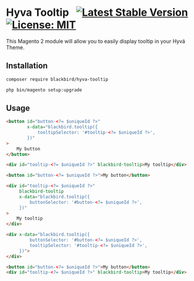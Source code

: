 # Hyva Tooltip &nbsp; [![Latest Stable Version](https://img.shields.io/badge/version-1.0.1-pink)](https://packagist.org/packages/blackbird/hyva-tooltip) [![License: MIT](https://img.shields.io/github/license/blackbird-agency/hyva-tooltip.svg)](./LICENSE)

This Magento 2 module will allow you to easily display tooltip in your Hyvä Theme.

## Installation

```bash
composer require blackbird/hyva-tooltip
```

```bash
php bin/magento setup:upgrade
```

## Usage

```html
<button id="button-<?= $uniqueId ?>"
        x-data="blackbird.tooltip({
            tooltipSelector: '#tooltip-<?= $uniqueId ?>',
        })"
>
    My button
</button>

<div id="tooltip-<?= $uniqueId ?>" blackbird-tooltip>My tooltip</div>
```

```html
<button id="button-<?= $uniqueId ?>">My button</button>

<div id="tooltip-<?= $uniqueId ?>"
     blackbird-tooltip
     x-data="blackbird.tooltip({
         buttonSelector: '#button-<?= $uniqueId ?>',
     })"
>
    My tooltip
</div>
```

```html
<div x-data="blackbird.tooltip({
         buttonSelector: '#button-<?= $uniqueId ?>',
         tooltipSelector: '#tooltip-<?= $uniqueId ?>',
     })">
</div>

<button id="button-<?= $uniqueId ?>">My button</button>
<div id="tooltip-<?= $uniqueId ?>" blackbird-tooltip>My tooltip</div>
```
